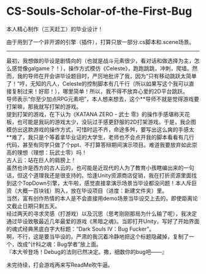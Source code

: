 # CS-Souls-Scholar-of-the-First-Bug
本人精心制作（三天赶工）的毕业设计！
  
由于用到了一个非开源的引擎（插件），打算只放一部分.cs脚本和.scene场景。  
  
---  
  
最初，我想做的毕设是剧情向的（也就是战斗元素很少，看对话和做选择为主，怎么感觉像galgame？！），操作方式模仿《Celeste》，跑跑跳跳，冲刺，爬墙。然而，我的导师在开会讲毕设题目时，严厉地批评了我，因为“只有移动跳跃太简单了！”哼，无知的凡人，Celeste的控制脚本有几千行（所以如果写这个我可以直接复制过来！好耶！），哪里简单！所以，我不得不放弃心爱的2D平台跳跃。  
导师表示“你至少加点RPG元素吧”，本人想来想去，这个\*\*导师不就是觉得游戏要打架嘛，那我就写打架的游戏。  
提到打架的游戏，在下认为《KATANA ZERO - 武士 零》的操作手感堪称天花板，也可能是我玩的游戏太少，没玩过手感更舒服的2D打架游戏。于是，我企图模仿出这款游戏的操作方式，可惜时运不齐，命途多舛，要写出这么爽的手感太\*\*难了，我只是个等着拿毕业证的大学生，老师也不会点开我的脚本看看有几行代码，甚至有同学只做了个ppt、不打算答辩期间演示项目。难道我要放弃如此崇高的理想（理想：玩武士零）吗！  
古人云：站在巨人的肩膀上！  
虽然也许是西方的古人云的，也可能是近现代的人为了教育小孩瞎编出来的一句话，但这个道理我还是很支持的。恰逢Unity资源商店促销，我在打折资源里面找到这个TopDown引擎，太牛啦，感觉直接拿演示场景当毕设都没问题！本人斥巨资（大概一百块钱）购入，放在毕设项目（进度：新建文件夹）里。  
当然，富有创作热情的本人是不会直接用demo场景当毕设交上去的，即使距离论文截止日期只剩五天。  
经过两天的寻求灵感（打游戏）以及沉思（思考刚刚那局为什么输了呢），我决定通过毕设致敬最近几年最爱的游戏《黑暗之魂》。当即打开Unity，写好了开始界面的魂式经典黑底白字大标题：“Dark Souls Ⅳ：Bug Fucker”。  
啊，不行，这是要当毕设的。严肃的我沉着冷静地把这个标题隐藏掉，复制了一个，改成“计科之魂：Bug学者”放上面。  
『本大爷登场！Debug的法则已然决定。撒，细数你的bug吧——』  
  
  
未完待续，打会游戏再来写ReadMe吹牛逼。
